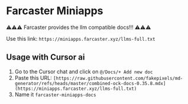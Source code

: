 # Farcaster Miniapps

⚠️⚠️⚠️ Farcaster provides the llm compatible docs!!! ⚠️⚠️⚠️

Use this link: `https://miniapps.farcaster.xyz/llms-full.txt`

## Usage with Cursor ai
1. Go to the Cursor chat and click on `@/Docs/+ Add new doc`
2. Paste this URL: `[https://raw.githubusercontent.com/fakepixels/md-generator/refs/heads/master/combined-ock-docs-0.35.8.mdx](https://miniapps.farcaster.xyz/llms-full.txt)`
3. Name it `farcaster-miniapps-docs`
